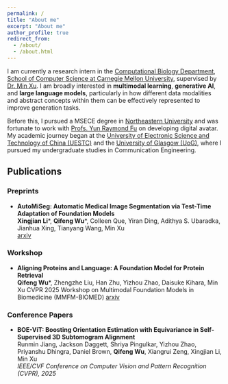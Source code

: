 ```yaml
---
permalink: /
title: "About me"
excerpt: "About me"
author_profile: true
redirect_from: 
  - /about/
  - /about.html
---
```


I am currently a research intern in the [Computational Biology Department](https://cbd.cmu.edu/), [School of Computer Science at Carnegie Mellon University](https://www.cs.cmu.edu/), supervised by [Dr. Min Xu](https://cbd.cmu.edu/people/xu.html). I am broadly interested in **multimodal learning**, **generative AI**, and **large language models**, particularly in how different data modalities and abstract concepts within them can be effectively represented to improve generation tasks.

Before this, I pursued a MSECE degree in [Northeastern University](https://www.northeastern.edu/) and was fortunate to work with [Profs. Yun Raymond Fu](https://www1.ece.neu.edu/~yunfu/) on developing digital avatar. My academic journey began at the [University of Electronic Science and Technology of China (UESTC)](https://en.uestc.edu.cn/) and the [University of Glasgow (UoG)](https://www.gla.ac.uk/), where I pursued my undergraduate studies in Communication Engineering.


## Publications

### Preprints

* **AutoMiSeg: Automatic Medical Image Segmentation via Test-Time Adaptation of Foundation Models**  
**Xingjian Li***, **Qifeng Wu***, Colleen Que, Yiran Ding, Adithya S. Ubaradka, Jianhua Xing, Tianyang Wang, Min Xu  
[arxiv](https://arxiv.org/pdf/2505.17931)

### Workshop
* **Aligning Proteins and Language: A Foundation Model for Protein Retrieval**  
**Qifeng Wu***, Zhengzhe Liu, Han Zhu, Yizhou Zhao, Daisuke Kihara, Min Xu
CVPR 2025 Workshop on Multimodal Foundation Models in Biomedicine (MMFM-BIOMED) 
[arxiv](https://arxiv.org/pdf/2506.08023)


### Conference Papers
* **BOE-ViT: Boosting Orientation Estimation with Equivariance in Self-Supervised 3D Subtomogram Alignment**  
Runmin Jiang, Jackson Daggett, Shriya Pingulkar, Yizhou Zhao, Priyanshu Dhingra, Daniel Brown, **Qifeng Wu**, Xiangrui Zeng, Xingjian Li, Min Xu  
_IEEE/CVF Conference on Computer Vision and Pattern Recognition (CVPR), 2025_

